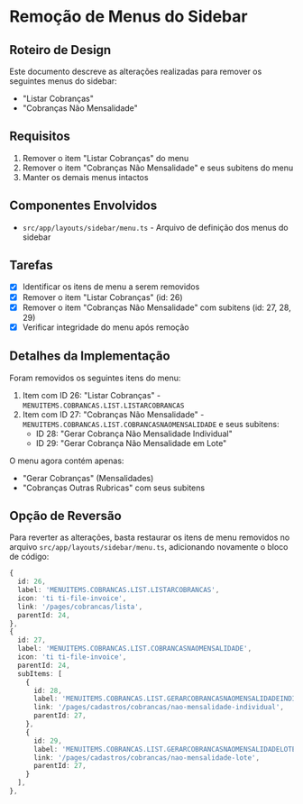 # Remoção de Menus do Sidebar

## Roteiro de Design

Este documento descreve as alterações realizadas para remover os seguintes menus do sidebar:
- "Listar Cobranças"
- "Cobranças Não Mensalidade"

## Requisitos

1. Remover o item "Listar Cobranças" do menu
2. Remover o item "Cobranças Não Mensalidade" e seus subitens do menu
3. Manter os demais menus intactos

## Componentes Envolvidos

- `src/app/layouts/sidebar/menu.ts` - Arquivo de definição dos menus do sidebar

## Tarefas

- [x] Identificar os itens de menu a serem removidos
- [x] Remover o item "Listar Cobranças" (id: 26)
- [x] Remover o item "Cobranças Não Mensalidade" com subitens (id: 27, 28, 29)
- [x] Verificar integridade do menu após remoção

## Detalhes da Implementação

Foram removidos os seguintes itens do menu:
1. Item com ID 26: "Listar Cobranças" - `MENUITEMS.COBRANCAS.LIST.LISTARCOBRANCAS`
2. Item com ID 27: "Cobranças Não Mensalidade" - `MENUITEMS.COBRANCAS.LIST.COBRANCASNAOMENSALIDADE` e seus subitens:
   - ID 28: "Gerar Cobrança Não Mensalidade Individual" 
   - ID 29: "Gerar Cobrança Não Mensalidade em Lote"

O menu agora contém apenas:
- "Gerar Cobranças" (Mensalidades)
- "Cobranças Outras Rubricas" com seus subitens

## Opção de Reversão

Para reverter as alterações, basta restaurar os itens de menu removidos no arquivo `src/app/layouts/sidebar/menu.ts`, adicionando novamente o bloco de código:

```typescript
{
  id: 26,
  label: 'MENUITEMS.COBRANCAS.LIST.LISTARCOBRANCAS',
  icon: 'ti ti-file-invoice',
  link: '/pages/cobrancas/lista',
  parentId: 24,
},
{
  id: 27,
  label: 'MENUITEMS.COBRANCAS.LIST.COBRANCASNAOMENSALIDADE',
  icon: 'ti ti-file-invoice',
  parentId: 24,
  subItems: [
    {
      id: 28,
      label: 'MENUITEMS.COBRANCAS.LIST.GERARCOBRANCASNAOMENSALIDADEINDIVIDUAL',
      link: '/pages/cadastros/cobrancas/nao-mensalidade-individual',
      parentId: 27,
    },
    {
      id: 29,
      label: 'MENUITEMS.COBRANCAS.LIST.GERARCOBRANCASNAOMENSALIDADELOTE',
      link: '/pages/cadastros/cobrancas/nao-mensalidade-lote',
      parentId: 27,
    }
  ],
},
```